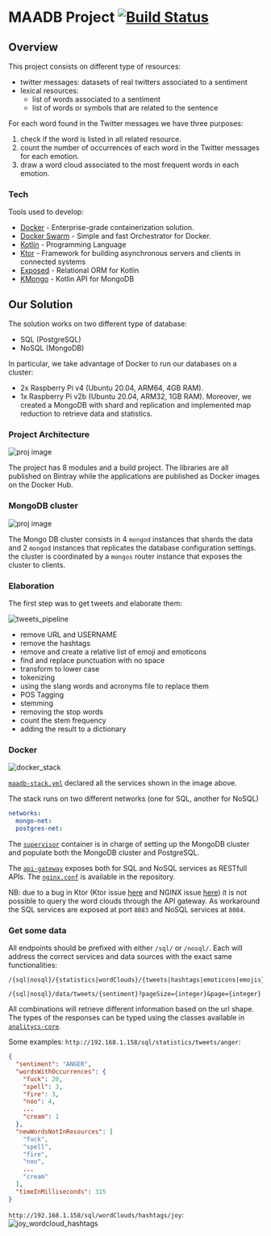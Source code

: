 # MAADB Project [![Build Status](https://travis-ci.org/lamba92/maadb-project.svg?branch=master)](https://travis-ci.org/lamba92/maadb-project)

## Overview
This project consists on different type of resources:
- twitter messages: datasets of real twitters associated to a sentiment
- lexical resources:
    - list of words associated to a sentiment
    - list of words or symbols that are related to the sentence

For each word found in the Twitter messages we have three purposes: 
1. check if the word is listed in all related resource.
2. count the number of occurrences of each word in the Twitter messages for each emotion.
3. draw a word cloud associated to the most frequent words in each emotion.

### Tech
Tools used to develop:

* [Docker] - Enterprise-grade containerization solution.
* [Docker Swarm] - Simple and fast Orchestrator for Docker.
* [Kotlin] - Programming Language
* [Ktor] - Framework for building asynchronous servers and clients in connected systems
* [Exposed] - Relational ORM for Kotlin
* [KMongo] - Kotlin API for MongoDB

## Our Solution

The solution works on two different type of database:

- SQL (PostgreSQL)
- NoSQL (MongoDB)

In particular, we take advantage of Docker to run our databases on a cluster:
 - 2x Raspberry Pi v4 (Ubuntu 20.04, ARM64, 4GB RAM).
 - 1x Raspberry Pi v2b (Ubuntu 20.04, ARM32, 1GB RAM).
Moreover, we created a MongoDB with shard and replication and implemented map reduction to retrieve data and statistics.

### Project Architecture

![proj image](assets/architettura-librerie-maadb.png)

The project has 8 modules and a build project. The libraries are all published on Bintray while the applications are 
published as Docker images on the Docker Hub.

### MongoDB cluster

![proj image](assets/mongo-cluster.png)

The Mongo DB cluster consists in 4 `mongod` instances that shards the data and 2 `mongod` instances that replicates 
the database configuration settings. the cluster is coordinated by a `mongos` router instance that exposes the cluster 
to clients.

### Elaboration
The first step was to get tweets and elaborate them:

![tweets_pipeline](assets/tweet-elaboration-pipeline.png)

- remove URL and USERNAME
- remove the hashtags
- remove and create a relative list of emoji and emoticons
- find and replace punctuation with no space
- transform to lower case
- tokenizing
- using the slang words and acronyms file to replace them
- POS Tagging
- stemming
- removing the stop words
- count the stem frequency
- adding the result to a dictionary

### Docker

![docker_stack](assets/raspi-stack.png)

[`maadb-stack.yml`](maadb-stack.yml) declared all the services shown in the image above. 

The stack runs on two different networks (one for SQL, another for NoSQL)
```yml
networks:
  mongo-net:
  postgres-net:
```
The [`supervisor`](maadb-stack.yml#L70-L101) container is in charge of setting up the MongoDB cluster and populate both the MongoDB cluster and PostgreSQL. 

The [`api-gateway`](maadb-stack.yml#L107-L204) exposes both for SQL and NoSQL services as RESTfull APIs. The [`nginx.conf`](nginx.conf) is available in the repository.

NB: due to a bug in Ktor (Ktor issue [here](https://github.com/ktorio/ktor/issues/1933) and NGINX issue [here](https://trac.nginx.org/nginx/ticket/2000)) it is not possible to query the word clouds through the API gateway. As workaround the SQL services are exposed at port `8083` and NoSQL services at `8084`.

### Get some data

All endpoints should be prefixed with either `/sql/` or `/nosql/`. Each will address the correct services and data sources with the exact same functionalities:

```
/{sql|nosql}/{statistics|wordClouds}/{tweets|hashtags|emoticons|emojis}/{sentiment}`

/{sql|nosql}/data/tweets/{sentiment}?pageSize={integer}&page={integer}
```

All combinations will retrieve different information based on the url shape. The types of the responses can be typed using the classes available in [`analitycs-core`](analytics-core/src/jvmMain/kotlin/edu/unito/maadb/sql/analytics/core/TweetsStatisticsResult.kt).

Some examples: 
`http://192.168.1.158/sql/statistics/tweets/anger`:
```json
{
  "sentiment": "ANGER",
  "wordsWithOccurrences": {
    "fuck": 20,
    "spell": 3,
    "fire": 3,
    "noo": 4,
    ...
    "cream": 1
  },
  "newWordsNotInResources": [
    "fuck",
    "spell",
    "fire",
    "noo",
    ...
    "cream"
  ],
  "timeInMilliseconds": 315
}
```
`http://192.168.1.158/sql/wordClouds/hashtags/joy`:
![joy_wordcloud_hashtags](assets/joy.png)

[Docker]: <https://www.docker.com>
[Docker Swarm]: <https://docs.docker.com/engine/swarm/>
[Kotlin]: <https://kotlinlang.org> 
[Ktor]: <https://ktor.io>
[Exposed]: <https://github.com/JetBrains/Exposed>
[KMongo]: <https://litote.org/kmongo>
